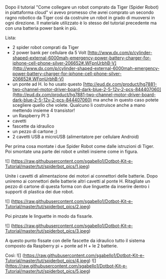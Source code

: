 Dopo il tutorial "Come collegare un robot comprato da Tiger (Spider Robot) in piattaforma cloud" vi avevo promesso che avrei comprato un secondo ragno robotico da Tiger così da costruire un robot in grado di muoversi in ogni direzione.
Il materiale utilizzato è lo stesso del tutorial precedente ma con una batteria power bank in più.

Lista:

* 2 spider robot comprati da Tiger
* 2 power bank per cellulare da 5 Volt [http://www.dx.com/p/cylinder-shaped-external-6000mah-emergency-power-battery-charger-for-iphone-cell-phone-silver-206652#.WFpnUrbhB-V](http://www.dx.com/p/cylinder-shaped-external-6000mah-emergency-power-battery-charger-for-iphone-cell-phone-silver-206652#.WFpnUrbhB-V) 
* un ponte ad H. Io ho usato questo [http://eud.dx.com/product/hg7881-two-channel-motor-driver-board-dark-blue-2-5-12v-2-pcs-844407060](http://eud.dx.com/product/hg7881-two-channel-motor-driver-board-dark-blue-2-5-12v-2-pcs-844407060) ma anche in questo caso potete scegliere quello che volete. Qualcuno li costruisce anche a mano mettendo insieme 4 transistor!
* un Raspberry PI 3
* cavetti 
* fascette da idraulico
* un pezzo di cartone ;)
* 2 cavetti USB a microUSB (alimentatore per cellulare Android)

Per prima cosa montate i due Spider Robot come dalle istruzioni di Tiger. Poi smontate una parte dei robot e uniteli insieme come in figura.

![] (https://raw.githubusercontent.com/sgabello1/Dotbot-Kit-e-Tutorial/master/tut/spiderbot_pics/1.jpeg)

Unite i cavetti di alimentazione dei motori ai connettori delle batterie. Dopo uniremo ai connettori delle batterie altri cavetti al ponte H.
Ritagliate un pezzo di cartone di questa forma con due linguette da inserire dentro i supporti di plastica dei due robot.

![] (https://raw.githubusercontent.com/sgabello1/Dotbot-Kit-e-Tutorial/master/tut/spiderbot_pics/2.jpeg)

Poi pinzate le linguette in modo da fissarle.

![] (https://raw.githubusercontent.com/sgabello1/Dotbot-Kit-e-Tutorial/master/tut/spiderbot_pics/3.jpeg)

A questo punto fissate con delle fascette da idraulico tutto il sistema composto da Raspberry pi + ponte ad H + le 2 batterie. 

Così:
![] (https://raw.githubusercontent.com/sgabello1/Dotbot-Kit-e-Tutorial/master/tut/spiderbot_pics/4.jpeg)
![] (https://raw.githubusercontent.com/sgabello1/Dotbot-Kit-e-Tutorial/master/tut/spiderbot_pics/5.jpeg)
